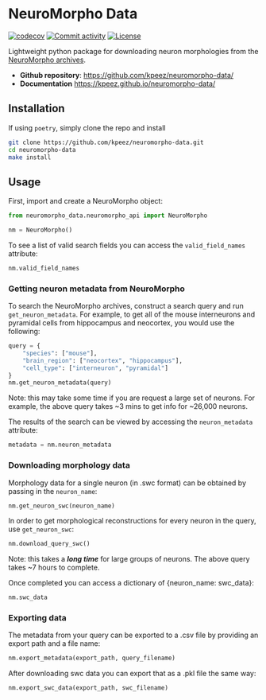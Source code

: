 # NeuroMorpho Data

[![codecov](https://codecov.io/gh/kpeez/neuromorpho-data/branch/main/graph/badge.svg)](https://codecov.io/gh/kpeez/neuromorpho-data)
[![Commit activity](https://img.shields.io/github/commit-activity/m/kpeez/neuromorpho-data)](https://img.shields.io/github/commit-activity/m/kpeez/neuromorpho-data)
[![License](https://img.shields.io/github/license/kpeez/neuromorpho-data)](https://img.shields.io/github/license/kpeez/neuromorpho-data)

Lightweight python package for downloading neuron morphologies from the [NeuroMorpho archives](https://neuromorpho.org/).

- **Github repository**: <https://github.com/kpeez/neuromorpho-data/>
- **Documentation** <https://kpeez.github.io/neuromorpho-data/>

## Installation

If using `poetry`, simply clone the repo and install

```bash
git clone https://github.com/kpeez/neuromorpho-data.git
cd neuromorpho-data
make install
```

## Usage

First, import and create a NeuroMorpho object:

```python
from neuromorpho_data.neuromorpho_api import NeuroMorpho

nm = NeuroMorpho()
```

To see a list of valid search fields you can access the `valid_field_names` attribute:

```python
nm.valid_field_names
```

### Getting neuron metadata from NeuroMorpho

To search the NeuroMorpho archives, construct a search query and run `get_neuron_metadata`.
For example, to get all of the mouse interneurons and pyramidal cells from hippocampus and neocortex, you would use the following:

```python
query = {
    "species": ["mouse"],
    "brain_region": ["neocortex", "hippocampus"],
    "cell_type": ["interneuron", "pyramidal"]
}
nm.get_neuron_metadata(query)
```

Note: this may take some time if you are request a large set of neurons.
For example, the above query takes ~3 mins to get info for ~26,000 neurons.

The results of the search can be viewed by accessing the `neuron_metadata` attribute:

```python
metadata = nm.neuron_metadata
```

### Downloading morphology data

Morphology data for a single neuron (in .swc format) can be obtained by passing in the `neuron_name`:

```python
nm.get_neuron_swc(neuron_name)
```

In order to get morphological reconstructions for every neuron in the query, use `get_neuron_swc`:

```python
nm.download_query_swc()
```

Note: this takes a ***long time*** for large groups of neurons. The above query takes ~7 hours to complete.

Once completed you can access a dictionary of {neuron_name: swc_data}:

```python
nm.swc_data
```

### Exporting data

The metadata from your query can be exported to a .csv file by providing an export path and a file name:

```python
nm.export_metadata(export_path, query_filename)
```

After downloading swc data you can export that as a .pkl file the same way:

```python
nm.export_swc_data(export_path, swc_filename)
```
